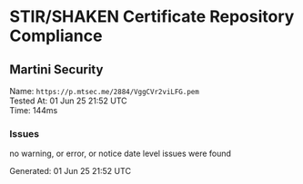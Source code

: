 # STIR/SHAKEN Certificate Repository Compliance

## Martini Security

Name: `https://p.mtsec.me/2884/VggCVr2viLFG.pem`\
Tested At: 01 Jun 25 21:52 UTC\
Time: 144ms

### Issues

no warning, or error, or notice date level issues were found

Generated: 01 Jun 25 21:52 UTC